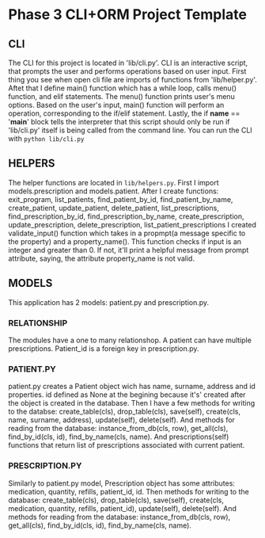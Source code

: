 # Phase 3 CLI+ORM Project Template

## CLI
The CLI for this project is located in 'lib/cli.py'.
CLI is an interactive script, that prompts the user and performs
operations based on user input.
First thing you see when open cli file are imports of functions from 'lib/helper.py'. 
Aftet that I define main() function which has a while loop, calls menu() function, and elif statements.
The menu() function prints user's menu options. 
Based on the user's input, main() function  will perform an operation, corresponding to the if/elif statement.
Lastly, the if __name__ == '__main__' block tells the interpreter that this script should only be run if 'lib/cli.py' itself is being called from the command line.
You can run the CLI with `python lib/cli.py`

## HELPERS
The helper functions are located in `lib/helpers.py`.
First I import models.prescription and models.patient.
After I create functions: 
    exit_program,
    list_patients,
    find_patient_by_id,
    find_patient_by_name,
    create_patient,
    update_patient, delete_patient,
    list_prescriptions,
    find_prescription_by_id,
    find_prescription_by_name,
    create_prescription,
    update_prescription,
    delete_prescription,
    list_patient_prescriptions
I created validate_input() function which takes in a propmpt(a message specific to the property) and a property_name(). This function checks if input is an integer and greater than 0. If not, it'll print a helpful message from prompt attribute, saying, the attribute property_name is not valid.       

## MODELS
This application has 2 models: patient.py and prescription.py.

### RELATIONSHIP
The modules have a one to many relationshop. A patient can have multiple prescriptions. 
 Patient_id is a foreign key in prescription.py. 

### PATIENT.PY 
patient.py creates a Patient object wich has name, surname, address and id properties. id defined as None at the begining because it's' created after the object is created in the database. 
 Then I have a few methods for writing to the databse:
create_table(cls), drop_table(cls), save(self), create(cls, name, surname, address), update(self), delete(self).
 And methods for reading from the database:
instance_from_db(cls, row), get_all(cls), find_by_id(cls, id), find_by_name(cls, name).
 And prescriptions(self) functions that return list of prescriptions associated with current patient.

### PRESCRIPTION.PY
Similarly to patient.py model, Prescription object has some attributes:  medication, quantity, refills, patient_id, id.
 Then methods for writing to the database: 
create_table(cls), drop_table(cls), save(self), create(cls, medication, quantity, refills, patient_id), update(self), delete(self). 
 And methods for reading from the database:
  instance_from_db(cls, row), get_all(cls), find_by_id(cls, id), find_by_name(cls, name).